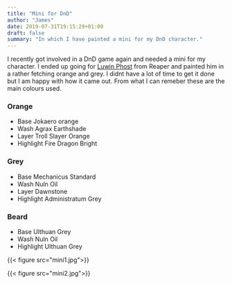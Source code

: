 ```yaml
---
title: "Mini for DnD"
author: "James"
date: 2019-07-31T19:15:29+01:00
draft: false
summary: "In which I have painted a mini for my DnD character."
---
```



I recently got involved in a DnD game again and needed a mini for my character. I ended up going for [Luwin Phost](https://www.reapermini.com/miniatures/dungeondwellers/latest/07008) from Reaper and painted him in a rather fetching orange and grey. I didnt have a lot of time to get it done but I am happy with how it came out. From what I can remeber these are the main colours used.

### Orange
* Base Jokaero orange
* Wash Agrax Earthshade
* Layer Troll Slayer Orange
* Highlight Fire Dragon Bright

### Grey
* Base Mechanicus Standard
* Wash Nuln Oil
* Layer Dawnstone
* Highlight Administratum Grey

### Beard
* Base Ulthuan Grey
* Wash Nuln Oil
* Highlight Ulthuan Grey


{{< figure src="mini1.jpg">}}

{{< figure src="mini2.jpg">}}

